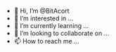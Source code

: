 - 👋 Hi, I’m @BitAcort
- 👀 I’m interested in ...
- 🌱 I’m currently learning ...
- 💞️ I’m looking to collaborate on ...
- 📫 How to reach me ...

<!---
BitAcort/BitAcort is a ✨ special ✨ repository because its `README.md` (this file) appears on your GitHub profile.
You can click the Preview link to take a look at your changes.
--->
